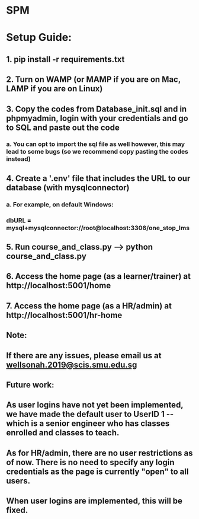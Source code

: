# SPM

# Setup Guide:

## 1. pip install -r requirements.txt

## 2. Turn on WAMP (or MAMP if you are on Mac, LAMP if you are on Linux)

## 3. Copy the codes from Database_init.sql and in phpmyadmin, login with your credentials and go to SQL and paste out the code
### a. You can opt to import the sql file as well however, this may lead to some bugs (so we recommend copy pasting the codes instead)

## 4. Create a '.env' file that includes the URL to our database (with mysqlconnector)
### a. For example, on default Windows:
###    dbURL = mysql+mysqlconnector://root@localhost:3306/one_stop_lms

## 5. Run course_and_class.py --> python course_and_class.py

## 6. Access the home page (as a learner/trainer) at http://localhost:5001/home

## 7. Access the home page (as a HR/admin) at http://localhost:5001/hr-home


## Note:

## If there are any issues, please email us at wellsonah.2019@scis.smu.edu.sg

## Future work:
## As user logins have not yet been implemented, we have made the default user to UserID 1 -- which is a senior engineer who has classes enrolled and classes to teach.

## As for HR/admin, there are no user restrictions as of now. There is no need to specify any login credentials as the page is currently "open" to all users.

## When user logins are implemented, this will be fixed.